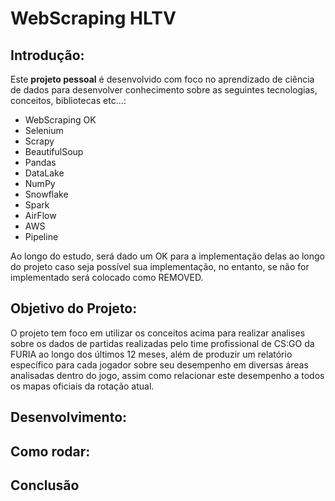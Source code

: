 # WebScraping HLTV

## Introdução:
Este **projeto pessoal** é desenvolvido com foco no aprendizado de ciência de dados para desenvolver conhecimento sobre as seguintes tecnologias, conceitos, bibliotecas etc...:

- WebScraping       OK
- Selenium
- Scrapy
- BeautifulSoup
- Pandas
- DataLake
- NumPy
- Snowflake
- Spark
- AirFlow
- AWS
- Pipeline

Ao longo do estudo, será dado um OK para a implementação delas ao longo do projeto caso seja possível sua implementação, no entanto, se não for implementado será colocado como REMOVED.

## Objetivo do Projeto:
O projeto tem foco em utilizar os conceitos acima para realizar analises sobre os dados de partidas realizadas pelo time profissional de CS:GO da FURIA ao longo dos últimos 12 meses, além de produzir um relatório específico para cada jogador sobre seu desempenho em diversas áreas analisadas dentro do jogo, assim como relacionar este desempenho a todos os mapas oficiais da rotação atual.

## Desenvolvimento:

## Como rodar:

## Conclusão
